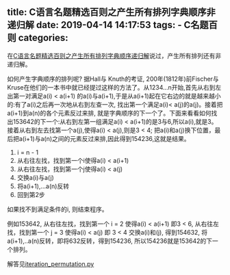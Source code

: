 title: C语言名题精选百则之产生所有排列字典顺序非递归解
date: 2019-04-14 14:17:53
tags:
    - C名题百则
categories:
---
在[C语言名题精选百则之产生所有排列字典顺序递归解](http://program.dengshilong.org/2019/04/12/C%E8%AF%AD%E8%A8%80%E5%90%8D%E9%A2%98%E7%B2%BE%E9%80%89%E7%99%BE%E5%88%99%E4%B9%8B%E4%BA%A7%E7%94%9F%E6%89%80%E6%9C%89%E6%8E%92%E5%88%97%E5%AD%97%E5%85%B8%E9%A1%BA%E5%BA%8F%E9%80%92%E5%BD%92%E8%A7%A3/)说过，产生所有排列还有非递归解。

如何产生字典顺序的排列呢? 据Hall与 Knuth的考证, 200年(1812年)前Fischer与Kruse在他们的一本书中就已经提过这样的方法了。从1234…n开始,首先从右到左出第一对满足a(i) < a(i+1) 的a(i)与a(i+1),于是从a(i+1)起在它右边的就是越来越小的:有了a(i)之后再一次地从右到左查一次, 找出第一个满足a(i)< a(j)的a(j)。接着把a(i+1)到a(n)的各个元素反过来排, 就是字典顺序的下一个了。下面来看看如何找出153642的下一个:从右到左第一组满足a(i) < a(i+1)的是3与6,所以a(i),就是3。接着从右到左去找第一个a(j),使得a(i) < a(j),则是3 < 4; 把a(i)和a(j)换下位置，最后把a(i+1)与a(n)之间的元素反过来排,因此得到154236,这就是结果。

1. i = n - 1
2. 从右往左找，找到第一个i使得a(i) < a(i+1)
3. 从右往左找，找到第一个j使得a(i) < a(j)
4. 交换a(i)与a(j)
5. 将a(i+1),…a(n)反转
6. 回到第2步

如果找不到满足条件的i, 则结束程序。

例如153642, 从右往左找，找到第一个 i = 2 使得a(i) < a(i+1) 即3 < 6, 从右往左找，找到第一个 j = 3 使得a(i) < a(j) 即 3 < 4 交换a(i)和(j), 得到154632, 将a(i+1),..a(n)反转，即将632反转，得到154236, 所以154236就是153642的下一个排列。

解答见[iteration_permutation.py](https://github.com/dengshilong/C100Problem/blob/master/chapter3/iteration_permutation.py)
